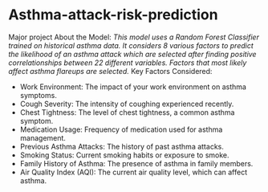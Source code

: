 # Asthma-attack-risk-prediction
Major project
About the Model:
_This model uses a Random Forest Classifier trained on historical asthma data. It considers 8 various factors to predict the likelihood of an asthma attack which are selected after finding positive correlationships between 22 different variables. Factors that most likely affect asthma flareups are selected._
Key Factors Considered:

- Work Environment: The impact of your work environment on asthma symptoms.
- Cough Severity: The intensity of coughing experienced recently.
- Chest Tightness: The level of chest tightness, a common asthma symptom.
- Medication Usage: Frequency of medication used for asthma management.
- Previous Asthma Attacks: The history of past asthma attacks.
- Smoking Status: Current smoking habits or exposure to smoke.
- Family History of Asthma: The presence of asthma in family members.
- Air Quality Index (AQI): The current air quality level, which can affect asthma.
